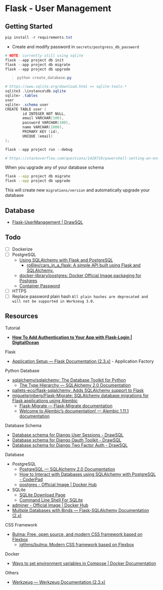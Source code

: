 # Flask - User Management

## Getting Started

```powershell
pip install -r requirements.txt
```

- Create and modify password in `secrets/postgress_db_password`

```powershell
# NOTE: currently still using sqlite
flask --app project db init
flask --app project db migrate
flask --app project db upgrade
```

> ```powershell
> python create_database.py
> ```

```powershell
# https://www.sqlite.org/download.html => sqlite-tools-*
sqlite3 .\instance\db.sqlite
sqlite> .tables
user
sqlite> .schema user
CREATE TABLE user (
        id INTEGER NOT NULL,
        email VARCHAR(100),
        password VARCHAR(100),
        name VARCHAR(1000),
        PRIMARY KEY (id),
        UNIQUE (email)
);
```

```powershell
flask --app project run --debug

# https://stackoverflow.com/questions/1420719/powershell-setting-an-environment-variable-for-a-single-command-only
```

When you upgrade any of your database schema

```sh
flask --app project db migrate
flask --app project db upgrade
```

This will create new `migrations/version` and automatically upgrade your database

## Database

- [Flask-UserManagement | DrawSQL](https://drawsql.app/teams/trader/diagrams/flask-usermanagement)

## Todo

- [ ] Dockerize
- [ ] PostgreSQL
  - [Using SQLAlchemy with Flask and PostgreSQL](https://stackabuse.com/using-sqlalchemy-with-flask-and-postgresql/)
    - [ro6ley/cars_in_a_flask: A simple API built using Flask and SQLAlchemy.](https://github.com/ro6ley/cars_in_a_flask)
  - [docker-library/postgres: Docker Official Image packaging for Postgres](https://github.com/docker-library/postgres)
  - [Container Password](https://github.com/docker-library/postgres/issues/111#issuecomment-293053904)
- [ ] HTTPS
- [ ] Replace password plain hash `All plain hashes are deprecated and will not be supported in Werkzeug 3.0.`

## Resources

Tutorial

- [**How To Add Authentication to Your App with Flask-Login | DigitalOcean**](https://www.digitalocean.com/community/tutorials/how-to-add-authentication-to-your-app-with-flask-login)

Flask

- [Application Setup — Flask Documentation (2.3.x)](https://flask.palletsprojects.com/en/2.3.x/tutorial/factory/) - Application Factory

Python Database

- [sqlalchemy/sqlalchemy: The Database Toolkit for Python](https://github.com/sqlalchemy/sqlalchemy)
  - [The Type Hierarchy — SQLAlchemy 2.0 Documentation](https://docs.sqlalchemy.org/en/20/core/type_basics.html#generic-camelcase-types)
- [pallets-eco/flask-sqlalchemy: Adds SQLAlchemy support to Flask](https://github.com/pallets-eco/flask-sqlalchemy/)
- [miguelgrinberg/Flask-Migrate: SQLAlchemy database migrations for Flask applications using Alembic](https://github.com/miguelgrinberg/flask-migrate)
  - [Flask-Migrate — Flask-Migrate documentation](https://flask-migrate.readthedocs.io/en/latest/)
  - [Welcome to Alembic’s documentation! — Alembic 1.11.1 documentation](https://alembic.sqlalchemy.org/en/latest/)

Database Schema

- [Database schema for Django User Sessions - DrawSQL](https://drawsql.app/templates/django-user-sessions)
- [Database schema for Django Oauth Toolkit - DrawSQL](https://drawsql.app/templates/django-oauth-toolkit)
- [Database schema for Django Two Factor Auth - DrawSQL](https://drawsql.app/templates/django-two-factor-auth)

Database

- PostgreSQL
  - [PostgreSQL — SQLAlchemy 2.0 Documentation](https://docs.sqlalchemy.org/en/20/dialects/postgresql.html)
  - [How to Interact with Databases using SQLAlchemy with PostgreSQL - CoderPad](https://coderpad.io/blog/development/sqlalchemy-with-postgresql/)
  - [postgres - Official Image | Docker Hub](https://hub.docker.com/_/postgres)
- SQLite
  - [SQLite Download Page](https://www.sqlite.org/download.html)
  - [Command Line Shell For SQLite](https://www.sqlite.org/cli.html)
- [adminer - Official Image | Docker Hub](https://hub.docker.com/_/adminer/)
- [Multiple Databases with Binds — Flask-SQLAlchemy Documentation (2.x)](https://flask-sqlalchemy.palletsprojects.com/en/2.x/binds/)

CSS Framework

- [Bulma: Free, open source, and modern CSS framework based on Flexbox](https://bulma.io/)
  - [jgthms/bulma: Modern CSS framework based on Flexbox](https://github.com/jgthms/bulma)

Docker

- [Ways to set environment variables in Compose | Docker Documentation](https://docs.docker.com/compose/environment-variables/set-environment-variables/)

Others

- [Werkzeug — Werkzeug Documentation (2.3.x)](https://werkzeug.palletsprojects.com/en/2.3.x/)
